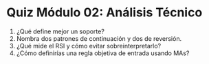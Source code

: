 # Quiz Módulo 02: Análisis Técnico

1) ¿Qué define mejor un soporte?
2) Nombra dos patrones de continuación y dos de reversión.
3) ¿Qué mide el RSI y cómo evitar sobreinterpretarlo?
4) ¿Cómo definirías una regla objetiva de entrada usando MAs?
